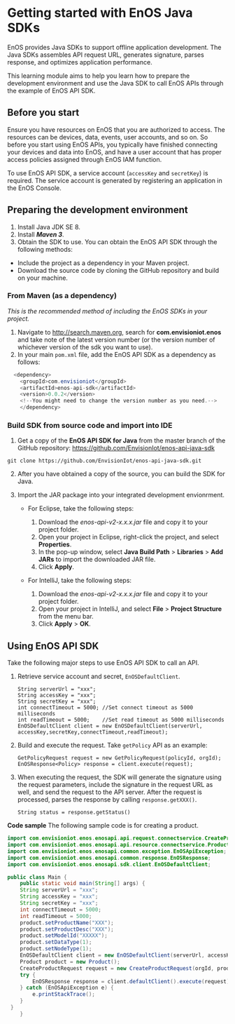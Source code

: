 # Getting started with EnOS Java SDKs

EnOS provides Java SDKs to support offline application development. The Java SDKs assembles API request URL, generates signature, parses response, and optimizes application performance.

This learning module aims to help you learn how to prepare the development environment and use the Java SDK to call EnOS APIs through the example of EnOS API SDK.

## Before you start

Ensure you have resources on EnOS that you are authorized to access. The resources can be devices, data, events, user accounts, and so on. So before you start using EnOS APIs, you typically have finished connecting your devices and data into EnOS, and have a user account that has proper access policies assigned through EnOS IAM function.

To use EnOS API SDK, a service account (`accessKey` and `secretKey`) is required. The service account is generated by registering an application in the EnOS Console.

## Preparing the development environment

1. Install Java JDK SE 8.
2. Install **_Maven 3_**.
3. Obtain the SDK to use.
  You can obtain the EnOS API SDK through the following methods:
  * Include the project as a dependency in your Maven project.
  * Download the source code by cloning the GitHub repository and build on your machine.

### From Maven (as a dependency)

  _This is the recommended method of including the EnOS SDKs in your project._

1. Navigate to http://search.maven.org, search for **com.envisioniot.enos** and take note of the latest version number (or the version number of whichever version of the sdk you want to use).
2. In your main `pom.xml` file, add the EnOS API SDK as a dependency as follows:
  ```java
  	<dependency>
      <groupId>com.envisioniot</groupId>
      <artifactId>enos-api-sdk</artifactId>
      <version>0.0.2</version>
      <!--You might need to change the version number as you need.-->
      </dependency>
  ```

### Build SDK from source code and import into IDE

1. Get a copy of the **EnOS API SDK for Java** from the master branch of the GitHub repository: https://github.com/EnvisionIot/enos-api-java-sdk
  ```
  git clone https://github.com/EnvisionIot/enos-api-java-sdk.git
  ```
2. After you have obtained a copy of the source, you can build the SDK for Java.

3. Import the JAR package into your integrated development envionrment.

    - For Eclipse, take the following steps:

      1. Download the *enos-api-v2-x.x.x.jar* file and copy it to your project folder.
      2. Open your project in Eclipse, right-click the project, and select **Properties**.
      3. In the pop-up window, select **Java Build Path** > **Libraries** > **Add JARs** to import the downloaded JAR file.
      4. Click **Apply**.

    - For IntelliJ, take the following steps:

      1. Download the *enos-api-v2-x.x.x.jar* file and copy it to your project folder.
      2. Open your project in IntelliJ, and select **File** > **Project Structure** from the menu bar.
      3. Click **Apply** > **OK**.

## Using EnOS API SDK
Take the following major steps to use EnOS API SDK to call an API.

1. Retrieve service account and secret, `EnOSDefaultClient`.

   ```
   String serverUrl = "xxx";
   String accessKey = "xxx";
   String secretKey = "xxx";
   int connectTimeout = 5000; //Set connect timeout as 5000 milliseconds
   int readTimeout = 5000;    //Set read timeout as 5000 milliseconds
   EnOSDefaultClient client = new EnOSDefaultClient(serverUrl, accessKey,secretKey,connectTimeout,readTimeout);
   ```

2. Build and execute the request. Take `getPolicy` API as an example:

   ```
   GetPolicyRequest request = new GetPolicyRequest(policyId, orgId);
   EnOSResponse<Policy> response = client.execute(request);
   ```

3. When executing the request, the SDK will generate the signature using the request parameters, include the signature in the request URL as well, and send the request to the API server. After the request is processed, parses the response by calling `response.getXXX()`.

   ```
   String status = response.getStatus()
   ```

**Code sample**
The following sample code is for creating a product.
```java
import com.envisioniot.enos.enosapi.api.request.connectservice.CreateProductRequest;
import com.envisioniot.enos.enosapi.api.resource.connectservice.Product;
import com.envisioniot.enos.enosapi.common.exception.EnOSApiException;
import com.envisioniot.enos.enosapi.common.response.EnOSResponse;
import com.envisioniot.enos.enosapi.sdk.client.EnOSDefaultClient;

public class Main {
    public static void main(String[] args) {
    String serverUrl = "xxx";
    String accessKey = "xxx";
    String secretKey = "xxx";
    int connectTimeout = 5000;
    int readTimeout = 5000;
    product.setProductName("XXX");
    product.setProductDesc("XXX");
    product.setModelId("XXXXX");
    product.setDataType(1);
    product.setNodeType(1);
    EnOSDefaultClient client = new EnOSDefaultClient(serverUrl, accessKey,secretKey,connectTimeout,readTimeout);
    Product product = new Product();
    CreateProductRequest request = new CreateProductRequest(orgId, product);
    try {
        EnOSResponse response = client.defaultClient().execute(request);
    } catch (EnOSApiException e) {
        e.printStackTrace();
    }
 }
    }
```
